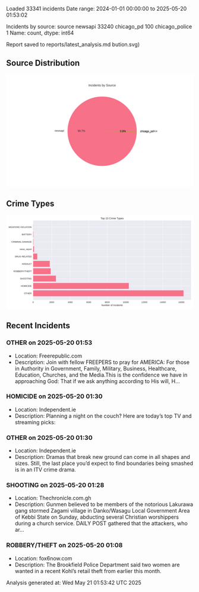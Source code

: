 
Loaded 33341 incidents
Date range: 2024-01-01 00:00:00 to 2025-05-20 01:53:02

Incidents by source:
source
newsapi           33240
chicago_pd          100
chicago_police        1
Name: count, dtype: int64

Report saved to reports/latest_analysis.md
bution.svg)

## Source Distribution
![Source Distribution](images/source_distribution.svg)

## Crime Types
![Crime Types](images/crime_types.svg)

## Recent Incidents

### OTHER on 2025-05-20 01:53
- Location: Freerepublic.com
- Description: Join with fellow FREEPERS to pray for AMERICA: For those in Authority in Government, Family, Military, Business, Healthcare, Education, Churches, and the Media.This is the confidence we have in approaching God: That if we ask anything according to His will, H…


### HOMICIDE on 2025-05-20 01:30
- Location: Independent.ie
- Description: Planning a night on the couch? Here are today’s top TV and streaming picks:


### OTHER on 2025-05-20 01:30
- Location: Independent.ie
- Description: Dramas that break new ground can come in all shapes and sizes. Still, the last place you’d expect to find boundaries being smashed is in an ITV crime drama.


### SHOOTING on 2025-05-20 01:28
- Location: Thechronicle.com.gh
- Description: Gunmen believed to be members of the notorious Lakurawa gang stormed Zagami village in Danko/Wasagu Local Government Area of Kebbi State on Sunday, abducting several Christian worshippers during a church service. DAILY POST gathered that the attackers, who ar…


### ROBBERY/THEFT on 2025-05-20 01:08
- Location: fox6now.com
- Description: The Brookfield Police Department said two women are wanted in a recent Kohl’s retail theft from earlier this month.

Analysis generated at: Wed May 21 01:53:42 UTC 2025
